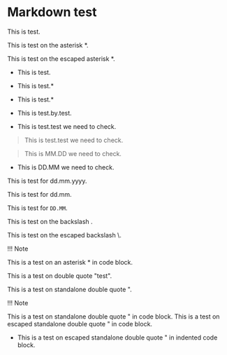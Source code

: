 # Markdown test

This is test.

This is test on the asterisk *.

This is test on the escaped asterisk \*.

* This is test.

* This is test.*

* This is test.\*

* This is test.by.test.

* This is test.test we need to check.

> This is test.test we need to check.

> This is MM.DD we need to check.

* This is DD.MM we need to check.

This is test for dd.mm.yyyy.

This is test for dd.mm.

This is test for `DD.MM`.

This is test on the backslash \.

This is test on the escaped backslash \\.

!!! Note

This is a test on an asterisk * in code block.

This is a test on double quote "test".

This is a test on standalone double quote ".

!!! Note

This is a test on standalone double quote " in code block.
This is a test on escaped standalone double quote \" in code block.

* This is a test on escaped standalone double quote \" in indented code block.

